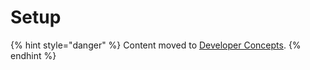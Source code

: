 # Setup

{% hint style="danger" %}
Content moved to [Developer Concepts](https://www.moltin.com/developer/concepts/getting-started-with-moltin).
{% endhint %}



